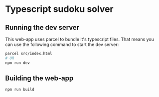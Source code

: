 # Typescript sudoku solver

## Running the dev server
This web-app uses parcel to bundle it's typescript files. That means you can use the following command to start the dev server:

```sh
parcel src/index.html
# OR
npm run dev
```

## Building the web-app
```sh
npm run build
```
